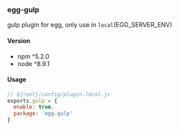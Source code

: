 ### egg-gulp
gulp plugin for egg, only use in `local`(EGG_SERVER_ENV)

#### Version
- npm ^5.2.0
- node ^8.9.1


#### Usage
```javascript
// ${root}/config/plugin.local.js
exports.gulp = {
  enable: true,
  package: 'egg-gulp'
}
```
